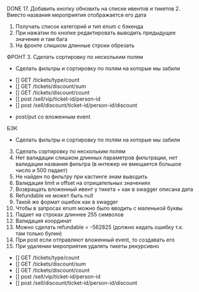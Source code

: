 DONE
17. Добавить кнопку обновить на списке ивентов и тикетов
2. Вместо названия мероприятия отображается его дата 
1. Получать список категорий и тип enum с бэкенда
4. При нажатии по кнопке редактировать выводить предыдущее значение и там бага
14. На фронте слишком длинные строки обрезать

ФРОНТ 
3. Сделать сортировку по нескольким полям
* Сделать фильтры и сортировку по полям на которые мы забили
- [] GET /tickets/type/count
- [] GET /tickets/discount/sum
- [] GET /tickets/discount/count 
- [] post /sell/vip/ticket-id/person-id
- [] post /sell/discount/ticket-id/person-id/discount
* post/put со вложенным event


БЭК
* Сделать фильтры и сортировку по полям на которые мы забили
3. Сделать сортировку по нескольким полям
5. Нет валидации слишком длинных параметров фильтрации, нет валидации названия фильтра (в интежер не вмещается большое число и 500 падает)
6. Не найден по фильтру при кастинге энам выводить 
7. Валидация limit и offset на отрицательных значениях
8. Возвращать вложенный ивент у тикета + как в swagger описана дата
9. Refundable не может быть null
10. Такой же формат ошибок как в swagger
11. Чтобы в запросах enum можно было вводить с маленькой буквы
13. Падает на строках длиннее 255 символов
12. Валидация координат 
15. Можно сделать refundable = -562825 (должно кидать ошибку т.к. там только булин)
16. При post если отправляют вложенный event, то создавать его
18. При удалении мероприятия удалять тикеты рекурсивно
- [] GET /tickets/type/count
- [] GET /tickets/discount/sum
- [] GET /tickets/discount/count 
- [] post /sell/vip/ticket-id/person-id
- [] post /sell/discount/ticket-id/person-id/discount
